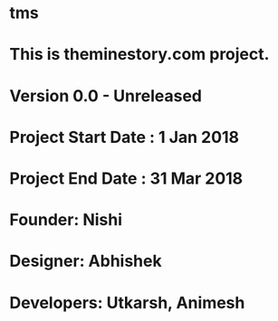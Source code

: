 # tms
# This is theminestory.com project.
# Version 0.0 - Unreleased
# Project Start Date : 1 Jan 2018
# Project End Date : 31 Mar 2018 
# Founder: Nishi
# Designer: Abhishek
# Developers: Utkarsh, Animesh

